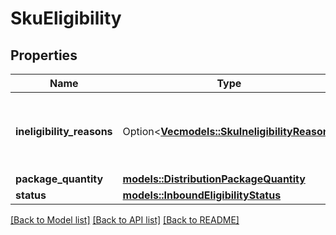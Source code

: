 # SkuEligibility

## Properties

Name | Type | Description | Notes
------------ | ------------- | ------------- | -------------
**ineligibility_reasons** | Option<[**Vec<models::SkuIneligibilityReason>**](SkuIneligibilityReason.md)> | If not eligible, these are list of error codes and descriptions. | [optional]
**package_quantity** | [**models::DistributionPackageQuantity**](DistributionPackageQuantity.md) |  | 
**status** | [**models::InboundEligibilityStatus**](InboundEligibilityStatus.md) |  | 

[[Back to Model list]](../README.md#documentation-for-models) [[Back to API list]](../README.md#documentation-for-api-endpoints) [[Back to README]](../README.md)


